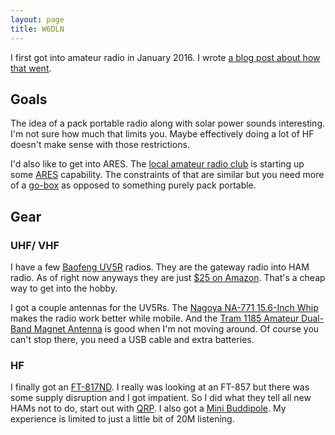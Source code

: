 ```yaml
---
layout: page
title: W6DLN
---
```


I first got into amateur radio in January 2016.  I wrote 
[a blog post about how that went](/ham/2016/01/19/entering-amateur-radio.html).

## Goals

The idea of a pack portable radio along with solar power sounds interesting.  I'm not
sure how much that limits you.  Maybe effectively doing a lot of HF doesn't make sense
with those restrictions.

I'd also like to get into ARES.  The [local amateur radio club](http://www.w5ddl.org/) is 
starting up some [ARES](http://www.arrl.org/ares) capability.  The constraints of that 
are similar but you need more of a [go-box](https://www.google.com/search?q=ham+radio+go+box&espv=2&biw=1316&bih=778&tbm=isch&tbo=u&source=univ&sa=X&ved=0ahUKEwiR-ePZj9nKAhWps4MKHT5uBQYQsAQIGw) 
as opposed to something purely pack portable.

## Gear

### UHF/ VHF 
I have a few [Baofeng UV5R](http://www.baofengradio.com/en/ProShowcn.asp?ID=141) radios. 
They are the gateway radio into HAM radio.  As of right now anyways they are just 
[$25 on Amazon](http://www.amazon.com/BaoFeng-UV-5R-Dual-Radio-Black/dp/B007H4VT7A/ref=sr_1_2?ie=UTF8&qid=1454417746&sr=8-2&keywords=baofeng+uv5r).
That's a cheap way to get into the hobby.  

I got a couple antennas for the UV5Rs.  The [Nagoya NA-771 15.6-Inch Whip ](https://www.amazon.com/gp/product/B00KC4PWQQ/ref=oh_aui_search_detailpage?ie=UTF8&psc=1) makes
the radio work better while mobile.  And the [Tram 1185 Amateur Dual-Band Magnet Antenna](https://www.amazon.com/gp/product/B0045EQUBK/ref=oh_aui_search_detailpage?ie=UTF8&psc=1) is good when
I'm not moving around.  Of course you can't stop there, you need a USB cable and extra batteries.

### HF

I finally got an [FT-817ND](http://www.yaesu.com/indexVS.cfm?cmd=DisplayProducts&ProdCatID=102&encProdID=06014CD0AFA0702B25B12AB4DC9C0D27).  I
really was looking at an FT-857 but there was some supply disruption and I got impatient.  So I did what they 
tell all new HAMs not to do, start out with [QRP](https://en.wikipedia.org/wiki/QRP_operation).  I also got a
[Mini Buddipole](http://www.buddipole.com/minibuddipole.html).  My experience is limited to just a little bit of
20M listening.  


